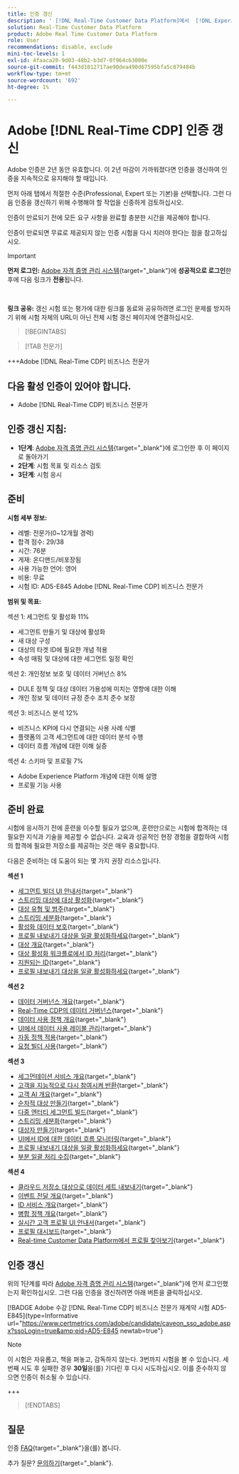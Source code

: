 ```yaml
---
title: 인증 갱신
description: ' [!DNL Real-Time Customer Data Platform]에서  [!DNL Experience Platform] 인증을 갱신하는 방법을 알아보세요.'
solution: Real-Time Customer Data Platform
product: Adobe Real Time Customer Data Platform
role: User
recommendations: disable, exclude
mini-toc-levels: 1
exl-id: 4faaca20-9d03-48b2-b3d7-0f964c63000e
source-git-commit: f443d1012717ae90dea490d67595bfa5c879484b
workflow-type: tm+mt
source-wordcount: '692'
ht-degree: 1%

---
```


# Adobe [!DNL Real-Time CDP] 인증 갱신

Adobe 인증은 2년 동안 유효합니다. 이 2년 마감이 가까워졌다면 인증을 갱신하여 인증을 지속적으로 유지해야 할 때입니다.

먼저 아래 탭에서 적절한 수준(Professional, Expert 또는 기본)을 선택합니다. 그런 다음 인증을 갱신하기 위해 수행해야 할 작업을 신중하게 검토하십시오.

인증이 만료되기 전에 모든 요구 사항을 완료할 충분한 시간을 제공해야 합니다.

인증이 만료되면 무료로 제공되지 않는 인증 시험을 다시 치러야 한다는 점을 참고하십시오.

>[!IMPORTANT]
>
>**먼저 로그인:** [Adobe 자격 증명 관리 시스템](https://www.certmetrics.com/adobe){target="_blank"}에 **성공적으로 로그인**&#x200B;한 후에 다음 링크가 **전용**&#x200B;됩니다.
>
><br>
>
>**링크 공유:** 갱신 시험 또는 평가에 대한 링크를 동료와 공유하려면 로그인 문제를 방지하기 위해 시험 자체의 URL이 아닌 전체 시험 갱신 페이지에 연결하십시오.

>[!BEGINTABS]

>[!TAB 전문가]

+++Adobe [!DNL Real-Time CDP] 비즈니스 전문가

## 다음 **활성** 인증이 있어야 합니다.

* Adobe [!DNL Real-Time CDP] 비즈니스 전문가

## 인증 갱신 지침:

* **1단계**: [Adobe 자격 증명 관리 시스템](https://www.certmetrics.com/adobe){target="_blank"}에 로그인한 후 이 페이지로 돌아가기
* **2단계**: 시험 목표 및 리소스 검토
* **3단계**: 시험 응시

## 준비

**시험 세부 정보:**

* 레벨: 전문가(0~12개월 경력)
* 합격 점수: 29/38
* 시간: 76분
* 게재: 온디맨드/비포장됨
* 사용 가능한 언어: 영어
* 비용: 무료
* 시험 ID: AD5-E845 Adobe [!DNL Real-Time CDP] 비즈니스 전문가

**범위 및 목표:**

섹션 1: 세그먼트 및 활성화 11%

* 세그먼트 만들기 및 대상에 활성화
* 새 대상 구성
* 대상의 타겟 ID에 필요한 개념 적용
* 속성 매핑 및 대상에 대한 세그먼트 일정 확인

섹션 2: 개인정보 보호 및 데이터 거버넌스 8%

* DULE 정책 및 대상 데이터 가용성에 미치는 영향에 대한 이해
* 개인 정보 및 데이터 규정 준수 조치 준수 보장

섹션 3: 비즈니스 분석 12%

* 비즈니스 KPI에 다시 연결되는 사용 사례 식별
* 플랫폼의 고객 세그먼트에 대한 데이터 분석 수행
* 데이터 흐름 개념에 대한 이해 실증

섹션 4: 스키마 및 프로필 7%

* Adobe Experience Platform 개념에 대한 이해 설명
* 프로필 기능 사용

## 준비 완료

시험에 응시하기 전에 훈련을 이수할 필요가 없으며, 훈련만으로는 시험에 합격하는 데 필요한 지식과 기술을 제공할 수 없습니다. 교육과 성공적인 현장 경험을 결합하여 시험의 합격에 필요한 저장소를 제공하는 것은 매우 중요합니다.

다음은 준비하는 데 도움이 되는 몇 가지 권장 리소스입니다.

**섹션 1**

* [세그먼트 빌더 UI 안내서](https://experienceleague.adobe.com/docs/experience-platform/segmentation/ui/segment-builder.html){target="_blank"}
* [스트리밍 대상에 대상 활성화](https://experienceleague.adobe.com/docs/experience-platform/destinations/ui/activate/activate-segment-streaming-destinations.html){target="_blank"}
* [대상 유형 및 범주](https://experienceleague.adobe.com/docs/experience-platform/destinations/destination-types.html){target="_blank"}
* [스트리밍 세분화](https://experienceleague.adobe.com/docs/experience-platform/segmentation/ui/streaming-segmentation.html){target="_blank"}
* [활성화 데이터 보호](https://experienceleague.adobe.com/docs/experience-platform/destinations/guardrails.html){target="_blank"}
* [프로필 내보내기 대상을 일괄 활성화하세요](https://experienceleague.adobe.com/docs/experience-platform/destinations/ui/activate/activate-batch-profile-destinations.html){target="_blank"}
* [대상 개요](https://experienceleague.adobe.com/docs/experience-platform/destinations/home.html?lang=ko){target="_blank"}
* [대상 활성화 워크플로에서 ID 처리](https://experienceleague.adobe.com/docs/experience-platform/destinations/how-destinations-work/identity-handling.html){target="_blank"}
* [지원되는 ID](https://experienceleague.adobe.com/docs/experience-platform/destinations/catalog/social/facebook.html#supported-identities){target="_blank"}
* [프로필 내보내기 대상을 일괄 활성화하세요](https://experienceleague.adobe.com/docs/experience-platform/destinations/ui/activate/activate-batch-profile-destinations.html){target="_blank"}

**섹션 2**

* [데이터 거버넌스 개요](https://experienceleague.adobe.com/docs/experience-platform/data-governance/home.html?lang=ko){target="_blank"}
* [Real-Time CDP의 데이터 거버넌스](https://experienceleague.adobe.com/docs/experience-platform/rtcdp/privacy/data-governance-overview.html){target="_blank"}
* [데이터 사용 정책 개요](https://experienceleague.adobe.com/docs/experience-platform/data-governance/policies/overview.html?lang=ko){target="_blank"}
* [UI에서 데이터 사용 레이블 관리](https://experienceleague.adobe.com/docs/experience-platform/data-governance/labels/user-guide.html?lang=ko){target="_blank"}
* [자동 정책 적용](https://experienceleague.adobe.com/docs/experience-platform/data-governance/enforcement/auto-enforcement.html?lang=ko){target="_blank"}
* [요청 빌더 사용](https://experienceleague.adobe.com/docs/experience-platform/privacy/ui/user-guide.html?lang=ko#request-builder){target="_blank"}

**섹션 3**

* [세그먼테이션 서비스 개요](https://experienceleague.adobe.com/docs/experience-platform/segmentation/home.html?lang=ko){target="_blank"}
* [고객을 지능적으로 다시 참여시켜 반환](https://experienceleague.adobe.com/docs/experience-platform/rtcdp/use-cases/personalization-insights-engagement/intelligent-re-engagement.html){target="_blank"}
* [고객 AI 개요](https://experienceleague.adobe.com/docs/experience-platform/intelligent-services/customer-ai/overview.html){target="_blank"}
* [순차적 대상 만들기](https://experienceleague.adobe.com/docs/platform-learn/tutorials/audiences/create-sequential-audiences.html){target="_blank"}
* [다중 엔터티 세그먼트 빌드](https://experienceleague.adobe.com/docs/platform-learn/getting-started-for-data-architects-and-data-engineers/build-segments.html?lang=en#build-a-multi-entity-segment){target="_blank"}
* [스트리밍 세분화](https://experienceleague.adobe.com/docs/experience-platform/segmentation/ui/streaming-segmentation.html){target="_blank"}
* [대상자 만들기](https://experienceleague.adobe.com/docs/platform-learn/tutorials/audiences/create-audiences.html){target="_blank"}
* [UI에서 ID에 대한 데이터 흐름 모니터링](https://experienceleague.adobe.com/docs/experience-platform/dataflows/ui/monitor-identities.html){target="_blank"}
* [프로필 내보내기 대상을 일괄 활성화하세요](https://experienceleague.adobe.com/docs/experience-platform/destinations/ui/activate/activate-batch-profile-destinations.html){target="_blank"}
* [부분 일괄 처리 수집](https://experienceleague.adobe.com/docs/experience-platform/ingestion/batch/partial.html){target="_blank"}

**섹션 4**

* [클라우드 저장소 대상으로 데이터 세트 내보내기](https://experienceleague.adobe.com/docs/experience-platform/destinations/ui/activate/export-datasets.html){target="_blank"}
* [이벤트 전달 개요](https://experienceleague.adobe.com/docs/experience-platform/tags/event-forwarding/overview.html){target="_blank"}
* [ID 서비스 개요](https://experienceleague.adobe.com/docs/experience-platform/identity/home.html?lang=ko-KR){target="_blank"}
* [병합 정책 개요](https://experienceleague.adobe.com/docs/experience-platform/profile/merge-policies/overview.html){target="_blank"}
* [실시간 고객 프로필 UI 안내서](https://experienceleague.adobe.com/docs/experience-platform/profile/ui/user-guide.html?lang=ko){target="_blank"}
* [프로필 대시보드](https://experienceleague.adobe.com/docs/experience-platform/dashboards/guides/profiles.html){target="_blank"}
* [Real-time Customer Data Platform에서 프로필 찾아보기](https://experienceleague.adobe.com/docs/experience-platform/rtcdp/profile/profile-browse.html){target="_blank"}

## 인증 갱신

위의 1단계를 따라 [Adobe 자격 증명 관리 시스템](https://www.certmetrics.com/adobe){target="_blank"}에 먼저 로그인했는지 확인하십시오. 그런 다음 인증을 갱신하려면 아래 버튼을 클릭하십시오.

[!BADGE Adobe 수강 [!DNL Real-Time CDP] 비즈니스 전문가 재계약 시험 AD5-E845]{type=Informative url="https://www.certmetrics.com/adobe/candidate/caveon_sso_adobe.aspx?ssoLogin=true&amp;eid=AD5-E845 newtab=true"}

>[!NOTE]
>
>이 시험은 자유롭고, 책을 펴놓고, 감독하지 않는다. 3번까지 시험을 볼 수 있습니다. 세 번째 시도 후 실패한 경우 **30일**&#x200B;을(를) 기다린 후 다시 시도하십시오. 이를 준수하지 않으면 인증이 취소될 수 있습니다.

+++

>[!ENDTABS]

## 질문

인증 [FAQ](https://experienceleague.adobe.com/docs/certification/certification/faq.html){target="_blank"}을(를) 봅니다.

추가 질문? [문의하기](mailto:certif@adobe.com){target="_blank"}.
